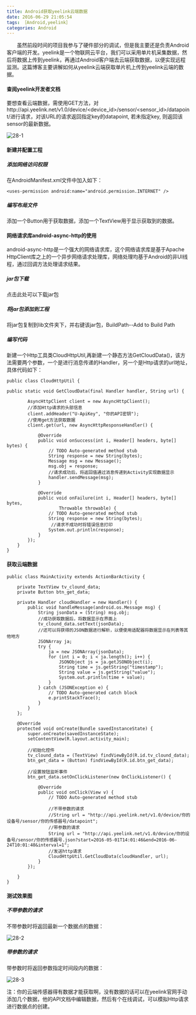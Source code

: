 ```yaml
---
title: Android获取yeelink云端数据
date: 2016-06-29 21:05:54
tags: ［Android,yeelink］
categories: Android
---
```


　　虽然前段时间的项目我参与了硬件部分的调试，但是我主要还是负责Android客户端的开发。yeelink是一个物联网云平台，我们可以采用单片机采集数据，然后将数据上传到yeelink，再通过Android客户端去云端获取数据，以便实现远程监测。这篇博客主要讲解如何从yeelink云端获取单片机上传到yeelink云端的数据。

<!--more-->

#### 查阅yeelink开发者文档

要想查看云端数据，需使用GET方法，对http://api.yeelink.net/v1.0/device/<device_id>/sensor/<sensor_id>/datapoint/<key>进行请求，对该URL的请求返回指定key的datapoint, 若未指定key, 则返回该sensor的最新数据。

![28-1](http://ohe7ixo05.bkt.clouddn.com/2016/6/28-1.jpg)

#### 新建并配置工程

##### 添加网络访问权限

在AndroidManifest.xml文件中加入如下：

```
<uses-permission android:name="android.permission.INTERNET" />
```

##### 编写布局文件

添加一个Button用于获取数据，添加一个TextView用于显示获取到的数据。


#### 网络请求库android-async-http的使用

android-async-http是一个强大的网络请求库，这个网络请求库是基于Apache HttpClient库之上的一个异步网络请求处理库，网络处理均基于Android的非UI线程，通过回调方法处理请求结果。

##### jar包下载

点击此处可以下载jar包

##### 将jar包添加到工程

将jar包复制到lib文件夹下，并右键该jar包，BuildPath--Add to Build Path

##### 编写代码

新建一个Http工具类CloudHttpUtil,再新建一个静态方法GetCloudData()，该方法需要两个参数，一个是进行消息传递的Handler，另一个是Http请求的url地址，具体代码如下：

```
public class CloudHttpUtil {

public static void GetCloudData(final Handler handler, String url) {

        AsyncHttpClient client = new AsyncHttpClient();
        //添加Http请求的头部信息
        client.addHeader("U-ApiKey", "你的API密钥");    
        //使用get方法获取数据
        client.get(url, new AsyncHttpResponseHandler() {

            @Override
            public void onSuccess(int i, Header[] headers, byte[] bytes) {
                // TODO Auto-generated method stub
                String response = new String(bytes);
                Message msg = new Message();
                msg.obj = response; 
                //请求成功后，将返回值通过消息传递到Activity实现数据显示
                handler.sendMessage(msg);  
            }

            @Override
            public void onFailure(int i, Header[] headers, byte[] bytes,
                    Throwable throwable) {
                // TODO Auto-generated method stub
                String response = new String(bytes);
                 //请求不成功时将错误信息打印
                System.out.println(response);  
            }
        });
    }
}
```

#### 获取云端数据

```
public class MainActivity extends ActionBarActivity {

    private TextView tv_clound_data;
    private Button btn_get_data;

    private Handler cloudHandler = new Handler() {
        public void handleMessage(android.os.Message msg) {
            String jsonData = (String) msg.obj;
            //成功获取数据后，将数据显示在界面上
            tv_clound_data.setText(jsonData);
            //还可以将获得的JSON数据进行解析，以便使用适配器将数据显示在列表等其他地方
            JSONArray ja;
            try {
                ja = new JSONArray(jsonData);
                for (int i = 0; i < ja.length(); i++) {
                    JSONObject js = ja.getJSONObject(i);
                    String time = js.getString("timestamp");
                    String value = js.getString("value");
                    System.out.println(time + value);
                }
            } catch (JSONException e) {
                // TODO Auto-generated catch block
                e.printStackTrace();
            }
        }
    };

    @Override
    protected void onCreate(Bundle savedInstanceState) {
        super.onCreate(savedInstanceState);
        setContentView(R.layout.activity_main);

        //初始化控件
        tv_clound_data = (TextView) findViewById(R.id.tv_clound_data);
        btn_get_data = (Button) findViewById(R.id.btn_get_data);

        //设置按钮监听事件
        btn_get_data.setOnClickListener(new OnClickListener() {

            @Override
            public void onClick(View v) {
                // TODO Auto-generated method stub
                
                //不带参数的请求
                //String url = "http://api.yeelink.net/v1.0/device/你的设备号/sensor/你的传感器号/datapoint";
                //带参数的请求
                String url = "http://api.yeelink.net/v1.0/device/你的设备号/sensor/你的传感器号.json?start=2016-05-01T14:01:46&end=2016-06-24T10:01:40&interval=1";
                //发送http请求
                CloudHttpUtil.GetCloudData(cloudHandler, url);
            }
        });

    }
}

```

#### 测试效果图

##### 不带参数的请求

不带参数时将返回最新一个数据点的数据：

![28-2](http://ohe7ixo05.bkt.clouddn.com/2016/6/28-2.jpg)

##### 带参数的请求

带参数时将返回参数指定时间段内的数据：

![28-3](http://ohe7ixo05.bkt.clouddn.com/2016/6/28-3.jpg)

注：你的云端传感器得有数据才能获取啊，没有数据的话可以在yeelink官网手动添加几个数据，他的API文档中编辑数据，然后有个在线调试，可以模拟Http请求进行数据点的创建。


